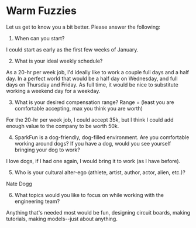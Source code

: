 Warm Fuzzies
=============

Let us get to know you a bit better. Please answer the following:

1. When can you start?

I could start as early as the first few weeks of January.

2. What is your ideal weekly schedule?

As a 20-hr per week job, I'd ideally like to work a couple full days and a half day.  In a perfect world that would be a half day on Wednesday, and full days on Thursday and Friday.  As full time, it would be nice to substitute working a weekend day for a weekday.

3. What is your desired compensation range? Range = (least you are comfortable accepting, max you think you are worth)

For the 20-hr per week job, I could accept 35k, but I think I could add enough value to the company to be worth 50k.

4. SparkFun is a dog-friendly, dog-filled environment. Are you comfortable working around dogs? If you have a dog, would you see yourself bringing your dog to work?

I love dogs, if I had one again, I would bring it to work (as I have before).

5. Who is your cultural alter-ego (athlete, artist, author, actor, alien, etc.)? 

Nate Dogg

6. What topics would you like to focus on while working with the engineering team? 

Anything that's needed most would be fun, designing circuit boards, making tutorials, making models--just about anything.